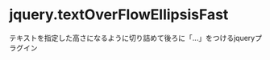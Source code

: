 jquery.textOverFlowEllipsisFast
===============================

テキストを指定した高さになるように切り詰めて後ろに「...」をつけるjqueryプラグイン
